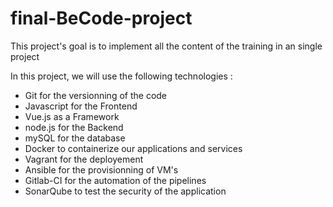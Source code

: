# final-BeCode-project
This project's goal is to implement all the content of the training in an single project

In this project, we will use the following technologies :
- Git for the versionning of the code
- Javascript for the Frontend
- Vue.js as a Framework
- node.js for the Backend
- mySQL for the database
- Docker to containerize our applications and services
- Vagrant for the deployement
- Ansible for the provisionning of VM's
- Gitlab-CI for the automation of the pipelines
- SonarQube to test the security of the application
